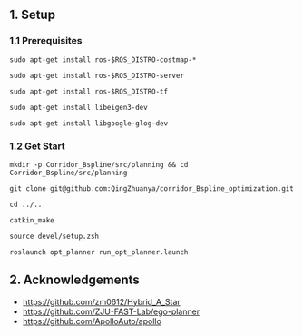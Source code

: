 







## 1. Setup

### 1.1 Prerequisites

```
sudo apt-get install ros-$ROS_DISTRO-costmap-*

sudo apt-get install ros-$ROS_DISTRO-server

sudo apt-get install ros-$ROS_DISTRO-tf

sudo apt-get install libeigen3-dev

sudo apt-get install libgoogle-glog-dev
```

### 1.2 Get Start

```
mkdir -p Corridor_Bspline/src/planning && cd Corridor_Bspline/src/planning

git clone git@github.com:QingZhuanya/corridor_Bspline_optimization.git

cd ../..

catkin_make

source devel/setup.zsh

roslaunch opt_planner run_opt_planner.launch
```



## 2. Acknowledgements

- https://github.com/zm0612/Hybrid_A_Star
- https://github.com/ZJU-FAST-Lab/ego-planner
- https://github.com/ApolloAuto/apollo
